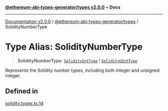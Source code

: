 [**@ethereum-abi-types-generator/types v2.0.0**](../README.md) • **Docs**

***

[Documentation v2.0.0](../../../packages.md) / [@ethereum-abi-types-generator/types](../README.md) / SolidityNumberType

# Type Alias: SolidityNumberType

> **SolidityNumberType**: [`SolidityIntType`](SolidityIntType.md) \| [`SolidityUIntType`](SolidityUIntType.md)

Represents the Solidity number types, including both integer and unsigned integer.

## Defined in

[solidity.types.ts:14](https://github.com/niZmosis/ethereum-abi-types-generator/blob/51c0ac8a6ea35330201860f8469daa0efc6ae8f2/packages/types/src/solidity.types.ts#L14)
